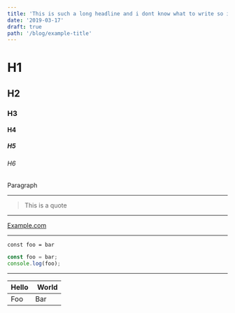 ```yaml
---
title: 'This is such a long headline and i dont know what to write so i keep continiung'
date: '2019-03-17'
draft: true
path: '/blog/example-title'
---
```


# H1

## H2

### H3

#### H4

##### H5

###### H6

Paragraph

---

> This is a quote

---

[Example.com](example.com)

---

`const foo = bar`

```javascript
const foo = bar;
console.log(foo);
```

---

| Hello |  World |
| ----- | ------ |
| Foo   | Bar    |
